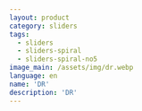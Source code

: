 ```yaml
---
layout: product
category: sliders
tags:
  - sliders
  - sliders-spiral
  - sliders-spiral-no5
image_main: /assets/img/dr.webp
language: en
name: 'DR'
description: 'DR'
---
```


